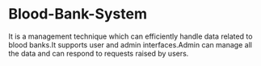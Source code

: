 # Blood-Bank-System
It is a management technique which can efficiently handle data related to blood banks.It supports user and admin interfaces.Admin can manage all the data and can respond to requests raised by users. 
